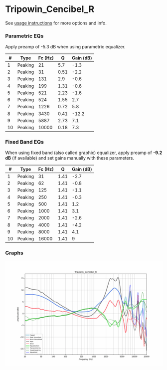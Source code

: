 # Tripowin_Cencibel_R
See [usage instructions](https://github.com/jaakkopasanen/AutoEq#usage) for more options and info.

### Parametric EQs
Apply preamp of -5.3 dB when using parametric equalizer.

|   # | Type    |   Fc (Hz) |    Q |   Gain (dB) |
|-----|---------|-----------|------|-------------|
|   1 | Peaking |        21 | 5.7  |        -1.3 |
|   2 | Peaking |        31 | 0.51 |        -2.2 |
|   3 | Peaking |       131 | 2.9  |        -0.6 |
|   4 | Peaking |       199 | 1.31 |        -0.6 |
|   5 | Peaking |       521 | 2.23 |        -1.6 |
|   6 | Peaking |       524 | 1.55 |         2.7 |
|   7 | Peaking |      1226 | 0.72 |         5.8 |
|   8 | Peaking |      3430 | 0.41 |       -12.2 |
|   9 | Peaking |      5887 | 2.73 |         7.1 |
|  10 | Peaking |     10000 | 0.18 |         7.3 |

### Fixed Band EQs
When using fixed band (also called graphic) equalizer, apply preamp of **-9.2 dB** (if available) and set gains manually with these parameters.

|   # | Type    |   Fc (Hz) |    Q |   Gain (dB) |
|-----|---------|-----------|------|-------------|
|   1 | Peaking |        31 | 1.41 |        -2.7 |
|   2 | Peaking |        62 | 1.41 |        -0.8 |
|   3 | Peaking |       125 | 1.41 |        -1.1 |
|   4 | Peaking |       250 | 1.41 |        -0.3 |
|   5 | Peaking |       500 | 1.41 |         1.2 |
|   6 | Peaking |      1000 | 1.41 |         3.1 |
|   7 | Peaking |      2000 | 1.41 |        -2.6 |
|   8 | Peaking |      4000 | 1.41 |        -4.2 |
|   9 | Peaking |      8000 | 1.41 |         4.1 |
|  10 | Peaking |     16000 | 1.41 |         9   |

### Graphs
![](./Tripowin_Cencibel_R.png)
